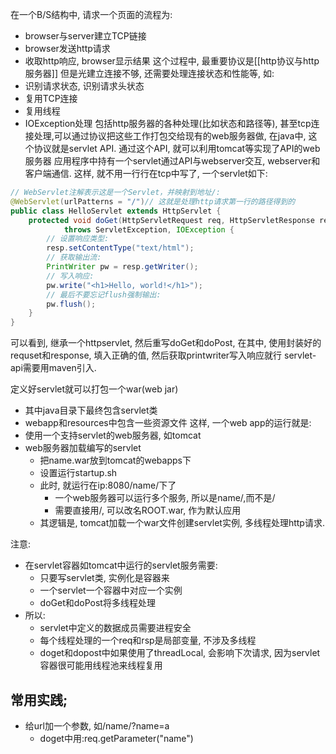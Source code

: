 在一个B/S结构中, 请求一个页面的流程为:
- browser与server建立TCP链接
- browser发送http请求
- 收取http响应, browser显示结果
这个过程中, 最重要协议是[[http协议与http服务器]]
但是光建立连接不够, 还需要处理连接状态和性能等, 如:
- 识别请求状态, 识别请求头状态
- 复用TCP连接
- 复用线程
- IOException处理
包括http服务器的各种处理(比如状态和路径等), 甚至tcp连接处理,可以通过协议把这些工作打包交给现有的web服务器做, 在java中, 这个协议就是servlet API.
通过这个API, 就可以利用tomcat等实现了API的web服务器
应用程序中持有一个servlet通过API与webserver交互, webserver和客户端通信.
这样, 就不用一行行在tcp中写了, 一个servlet如下:
```java
// WebServlet注解表示这是一个Servlet，并映射到地址/:
@WebServlet(urlPatterns = "/")// 这就是处理http请求第一行的路径得到的
public class HelloServlet extends HttpServlet {
    protected void doGet(HttpServletRequest req, HttpServletResponse resp)
            throws ServletException, IOException {
        // 设置响应类型:
        resp.setContentType("text/html");
        // 获取输出流:
        PrintWriter pw = resp.getWriter();
        // 写入响应:
        pw.write("<h1>Hello, world!</h1>");
        // 最后不要忘记flush强制输出:
        pw.flush();
    }
}
```
可以看到, 继承一个httpservlet, 然后重写doGet和doPost, 在其中, 使用封装好的requset和response, 填入正确的值, 然后获取printwriter写入响应就行
servlet-api需要用maven引入.

定义好servlet就可以打包一个war(web jar)
- 其中java目录下最终包含servlet类
- webapp和resources中包含一些资源文件
这样, 一个web app的运行就是:
- 使用一个支持servlet的web服务器, 如tomcat
- web服务器加载编写的servlet
	- 把name.war放到tomcat的webapps下
	- 设置运行startup.sh
	- 此时, 就运行在ip:8080/name/下了
		- 一个web服务器可以运行多个服务, 所以是name/,而不是/
		- 需要直接用/, 可以改名ROOT.war, 作为默认应用
	- 其逻辑是, tomcat加载一个war文件创建servlet实例, 多线程处理http请求.

注意: 
- 在servlet容器如tomcat中运行的servlet服务需要:
	- 只要写servlet类, 实例化是容器来
	- 一个servlet一个容器中对应一个实例
	- doGet和doPost将多线程处理
- 所以:
	- servlet中定义的数据成员需要进程安全
	- 每个线程处理的一个req和rsp是局部变量, 不涉及多线程
	- doget和dopost中如果使用了threadLocal, 会影响下次请求, 因为servlet容器很可能用线程池来线程复用
## 常用实践;
- 给url加一个参数, 如/name/?name=a
	- doget中用:req.getParameter("name")
